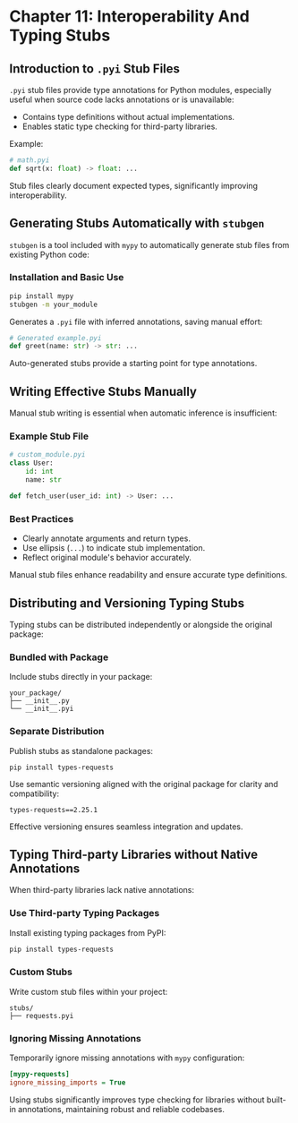# Chapter 11: Interoperability And Typing Stubs

## Introduction to `.pyi` Stub Files

`.pyi` stub files provide type annotations for Python modules, especially useful when source code lacks annotations or is unavailable:

- Contains type definitions without actual implementations.
- Enables static type checking for third-party libraries.

Example:

```python
# math.pyi
def sqrt(x: float) -> float: ...
```

Stub files clearly document expected types, significantly improving interoperability.

## Generating Stubs Automatically with `stubgen`

`stubgen` is a tool included with `mypy` to automatically generate stub files from existing Python code:

### Installation and Basic Use

```bash
pip install mypy
stubgen -m your_module
```

Generates a `.pyi` file with inferred annotations, saving manual effort:

```python
# Generated example.pyi
def greet(name: str) -> str: ...
```

Auto-generated stubs provide a starting point for type annotations.

## Writing Effective Stubs Manually

Manual stub writing is essential when automatic inference is insufficient:

### Example Stub File

```python
# custom_module.pyi
class User:
    id: int
    name: str

def fetch_user(user_id: int) -> User: ...
```

### Best Practices

- Clearly annotate arguments and return types.
- Use ellipsis (`...`) to indicate stub implementation.
- Reflect original module's behavior accurately.

Manual stub files enhance readability and ensure accurate type definitions.

## Distributing and Versioning Typing Stubs

Typing stubs can be distributed independently or alongside the original package:

### Bundled with Package

Include stubs directly in your package:

```
your_package/
├── __init__.py
└── __init__.pyi
```

### Separate Distribution

Publish stubs as standalone packages:

```
pip install types-requests
```

Use semantic versioning aligned with the original package for clarity and compatibility:

```
types-requests==2.25.1
```

Effective versioning ensures seamless integration and updates.

## Typing Third-party Libraries without Native Annotations

When third-party libraries lack native annotations:

### Use Third-party Typing Packages

Install existing typing packages from PyPI:

```bash
pip install types-requests
```

### Custom Stubs

Write custom stub files within your project:

```
stubs/
├── requests.pyi
```

### Ignoring Missing Annotations

Temporarily ignore missing annotations with `mypy` configuration:

```ini
[mypy-requests]
ignore_missing_imports = True
```

Using stubs significantly improves type checking for libraries without built-in annotations, maintaining robust and reliable codebases.
